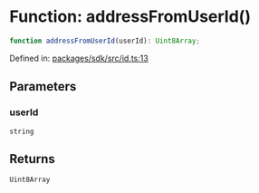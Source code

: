 # Function: addressFromUserId()

```ts
function addressFromUserId(userId): Uint8Array;
```

Defined in: [packages/sdk/src/id.ts:13](https://github.com/towns-protocol/towns/blob/0db1fd0ac7258e8db8cedfb6183e8eade8284fa1/packages/sdk/src/id.ts#L13)

## Parameters

### userId

`string`

## Returns

`Uint8Array`
